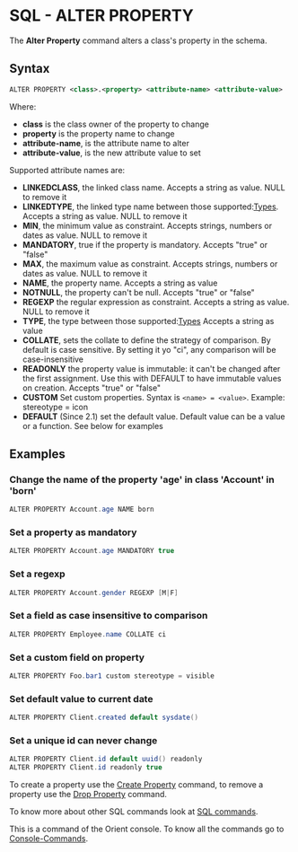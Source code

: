 # SQL - ALTER PROPERTY

The **Alter Property** command alters a class's property in the schema.

## Syntax

```xml
ALTER PROPERTY <class>.<property> <attribute-name> <attribute-value>
```

Where:
- **class** is the class owner of the property to change
- **property** is the property name to change
- **attribute-name**, is the attribute name to alter
- **attribute-value**, is the new attribute value to set

Supported attribute names are:
- **LINKEDCLASS**, the linked class name. Accepts a string as value. NULL to remove it
- **LINKEDTYPE**, the linked type name between those supported:[Types](https://github.com/orientechnologies/orientdb/wiki/Types). Accepts a string as value. NULL to remove it
- **MIN**, the minimum value as constraint. Accepts strings, numbers or dates as value. NULL to remove it
- **MANDATORY**, true if the property is mandatory. Accepts "true" or "false"
- **MAX**, the maximum value as constraint. Accepts strings, numbers or dates as value. NULL to remove it
- **NAME**, the property name. Accepts a string as value
- **NOTNULL**, the property can't be null. Accepts "true" or "false"
- **REGEXP** the regular expression as constraint. Accepts a string as value. NULL to remove it
- **TYPE**, the type between those supported:[Types](https://github.com/orientechnologies/orientdb/wiki/Types) Accepts a string as value
- **COLLATE**, sets the collate to define the strategy of comparison. By default is case sensitive. By setting it yo "ci", any comparison will be case-insensitive
- **READONLY** the property value is immutable: it can't be changed after the first assignment. Use this with DEFAULT to have immutable values on creation. Accepts "true" or "false"
- **CUSTOM** Set custom properties. Syntax is <code>&lt;name&gt; = &lt;value&gt;</code>. Example: stereotype = icon
- **DEFAULT** (Since 2.1) set the default value. Default value can be a value or a function. See below for examples
## Examples

### Change the name of the property 'age' in class 'Account' in 'born'

```java
ALTER PROPERTY Account.age NAME born
```

### Set a property as mandatory

```java
ALTER PROPERTY Account.age MANDATORY true
```

### Set a regexp

```java
ALTER PROPERTY Account.gender REGEXP [M|F]
```


### Set a field as case insensitive to comparison

```java
ALTER PROPERTY Employee.name COLLATE ci
```


### Set a custom field on property

```java
ALTER PROPERTY Foo.bar1 custom stereotype = visible
```

### Set default value to current date

```java
ALTER PROPERTY Client.created default sysdate()
```

### Set a unique id can never change
```java
ALTER PROPERTY Client.id default uuid() readonly
ALTER PROPERTY Client.id readonly true
```

To create a property use the [Create Property](SQL-Create-Property.md) command, to remove a property use the [Drop Property](SQL-Drop-Property.md) command.

To know more about other SQL commands look at [SQL commands](SQL.md).

This is a command of the Orient console. To know all the commands go to [Console-Commands](Console-Commands.md).
